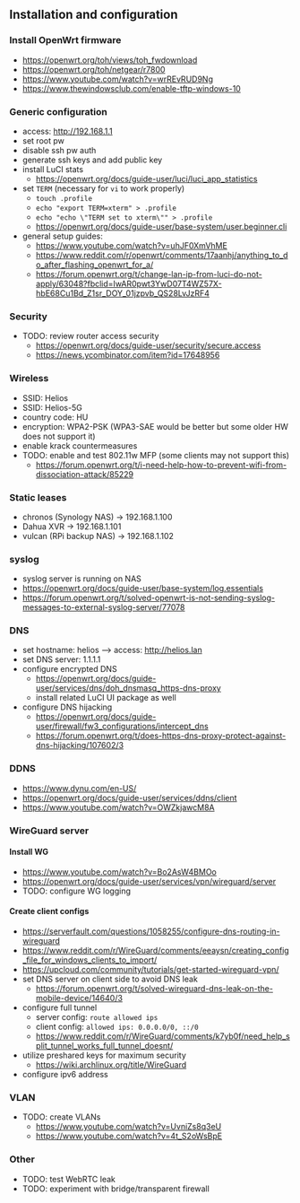 ## Installation and configuration

### Install OpenWrt firmware

  - https://openwrt.org/toh/views/toh_fwdownload
  - https://openwrt.org/toh/netgear/r7800
  - https://www.youtube.com/watch?v=wrREvRUD9Ng
  - https://www.thewindowsclub.com/enable-tftp-windows-10

### Generic configuration

- access: http://192.168.1.1
- set root pw
- disable ssh pw auth
- generate ssh keys and add public key
- install LuCI stats
  - https://openwrt.org/docs/guide-user/luci/luci_app_statistics
- set `TERM` (necessary for `vi` to work properly)
  - `touch .profile`
  - `echo "export TERM=xterm" > .profile`
  - `echo "echo \"TERM set to xterm\"" > .profile`
  - https://openwrt.org/docs/guide-user/base-system/user.beginner.cli
- general setup guides:
  - https://www.youtube.com/watch?v=uhJF0XmVhME
  - https://www.reddit.com/r/openwrt/comments/17aanhj/anything_to_do_after_flashing_openwrt_for_a/
  - https://forum.openwrt.org/t/change-lan-ip-from-luci-do-not-apply/63048?fbclid=IwAR0pwt3YwD07T4WZ57X-hbE68Cu1Bd_Z1sr_DOY_01jzpvb_QS28LvJzRF4

### Security

- TODO: review router access security
  - https://openwrt.org/docs/guide-user/security/secure.access
  - https://news.ycombinator.com/item?id=17648956

### Wireless

- SSID: Helios
- SSID: Helios-5G
- country code: HU
- encryption: WPA2-PSK (WPA3-SAE would be better but some older HW does not support it)
- enable krack countermeasures
- TODO: enable and test 802.11w MFP (some clients may not support this)
    - https://forum.openwrt.org/t/i-need-help-how-to-prevent-wifi-from-dissociation-attack/85229

### Static leases

- chronos (Synology NAS) -> 192.168.1.100
- Dahua XVR -> 192.168.1.101
- vulcan (RPi backup NAS) -> 192.168.1.102

### syslog

- syslog server is running on NAS
- https://openwrt.org/docs/guide-user/base-system/log.essentials
- https://forum.openwrt.org/t/solved-openwrt-is-not-sending-syslog-messages-to-external-syslog-server/77078

### DNS

- set hostname: helios --> access: http://helios.lan
- set DNS server: 1.1.1.1
- configure encrypted DNS
  - https://openwrt.org/docs/guide-user/services/dns/doh_dnsmasq_https-dns-proxy
  - install related LuCI UI package as well
- configure DNS hijacking
  - https://openwrt.org/docs/guide-user/firewall/fw3_configurations/intercept_dns
  - https://forum.openwrt.org/t/does-https-dns-proxy-protect-against-dns-hijacking/107602/3

### DDNS

- https://www.dynu.com/en-US/
- https://openwrt.org/docs/guide-user/services/ddns/client
- https://www.youtube.com/watch?v=OWZkjawcM8A

### WireGuard server

#### Install WG

- https://www.youtube.com/watch?v=Bo2AsW4BMOo
- https://openwrt.org/docs/guide-user/services/vpn/wireguard/server
- TODO: configure WG logging

#### Create client configs

- https://serverfault.com/questions/1058255/configure-dns-routing-in-wireguard
- https://www.reddit.com/r/WireGuard/comments/eeaysn/creating_config_file_for_windows_clients_to_import/
- https://upcloud.com/community/tutorials/get-started-wireguard-vpn/
- set DNS server on client side to avoid DNS leak
  - https://forum.openwrt.org/t/solved-wireguard-dns-leak-on-the-mobile-device/14640/3
- configure full tunnel
  - server config: `route allowed ips`
  - client config: `allowed ips: 0.0.0.0/0, ::/0`
  - https://www.reddit.com/r/WireGuard/comments/k7yb0f/need_help_split_tunnel_works_full_tunnel_doesnt/
- utilize preshared keys for maximum security
  - https://wiki.archlinux.org/title/WireGuard
- configure ipv6 address

### VLAN

- TODO: create VLANs
  - https://www.youtube.com/watch?v=UvniZs8q3eU
  - https://www.youtube.com/watch?v=4t_S2oWsBpE

### Other

- TODO: test WebRTC leak
- TODO: experiment with bridge/transparent firewall
